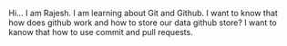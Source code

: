 Hi...
I am Rajesh. I am learning about Git and Github. I want to know that how does github work and how to store our data github store?
I want to kanow that how to use commit and pull requests.
